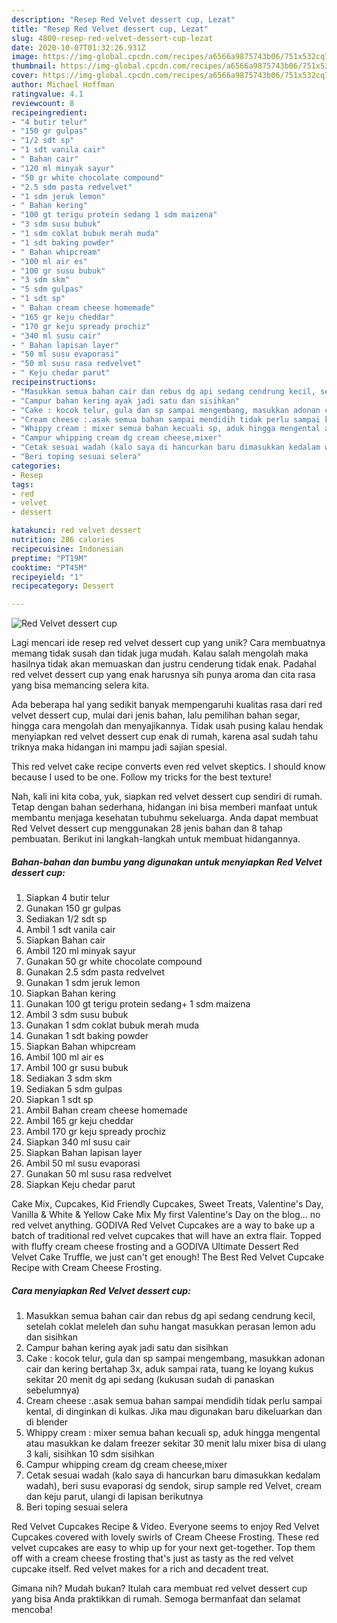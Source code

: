 ```yaml
---
description: "Resep Red Velvet dessert cup, Lezat"
title: "Resep Red Velvet dessert cup, Lezat"
slug: 4800-resep-red-velvet-dessert-cup-lezat
date: 2020-10-07T01:32:26.931Z
image: https://img-global.cpcdn.com/recipes/a6566a9875743b06/751x532cq70/red-velvet-dessert-cup-foto-resep-utama.jpg
thumbnail: https://img-global.cpcdn.com/recipes/a6566a9875743b06/751x532cq70/red-velvet-dessert-cup-foto-resep-utama.jpg
cover: https://img-global.cpcdn.com/recipes/a6566a9875743b06/751x532cq70/red-velvet-dessert-cup-foto-resep-utama.jpg
author: Michael Hoffman
ratingvalue: 4.1
reviewcount: 8
recipeingredient:
- "4 butir telur"
- "150 gr gulpas"
- "1/2 sdt sp"
- "1 sdt vanila cair"
- " Bahan cair"
- "120 ml minyak sayur"
- "50 gr white chocolate compound"
- "2.5 sdm pasta redvelvet"
- "1 sdm jeruk lemon"
- " Bahan kering"
- "100 gt terigu protein sedang 1 sdm maizena"
- "3 sdm susu bubuk"
- "1 sdm coklat bubuk merah muda"
- "1 sdt baking powder"
- " Bahan whipcream"
- "100 ml air es"
- "100 gr susu bubuk"
- "3 sdm skm"
- "5 sdm gulpas"
- "1 sdt sp"
- " Bahan cream cheese homemade"
- "165 gr keju cheddar"
- "170 gr keju spready prochiz"
- "340 ml susu cair"
- " Bahan lapisan layer"
- "50 ml susu evaporasi"
- "50 ml susu rasa redvelvet"
- " Keju chedar parut"
recipeinstructions:
- "Masukkan semua bahan cair dan rebus dg api sedang cendrung kecil, setelah coklat meleleh dan suhu hangat masukkan perasan lemon adu dan sisihkan"
- "Campur bahan kering ayak jadi satu dan sisihkan"
- "Cake : kocok telur, gula dan sp sampai mengembang, masukkan adonan cair dan kering bertahap 3x, aduk sampai rata, tuang ke loyang kukus sekitar 20 menit dg api sedang (kukusan sudah di panaskan sebelumnya)"
- "Cream cheese :.asak semua bahan sampai mendidih tidak perlu sampai kental, di dinginkan di kulkas. Jika mau digunakan baru dikeluarkan dan di blender"
- "Whippy cream : mixer semua bahan kecuali sp, aduk hingga mengental atau masukkan ke dalam freezer sekitar 30 menit lalu mixer bisa di ulang 3 kali, sisihkan 10 sdm sisihkan"
- "Campur whipping cream dg cream cheese,mixer"
- "Cetak sesuai wadah (kalo saya di hancurkan baru dimasukkan kedalam wadah), beri susu evaporasi dg sendok, sirup sample red Velvet, cream dan keju parut, ulangi di lapisan berikutnya"
- "Beri toping sesuai selera"
categories:
- Resep
tags:
- red
- velvet
- dessert

katakunci: red velvet dessert 
nutrition: 286 calories
recipecuisine: Indonesian
preptime: "PT19M"
cooktime: "PT45M"
recipeyield: "1"
recipecategory: Dessert

---
```



![Red Velvet dessert cup](https://img-global.cpcdn.com/recipes/a6566a9875743b06/751x532cq70/red-velvet-dessert-cup-foto-resep-utama.jpg)

Lagi mencari ide resep red velvet dessert cup yang unik? Cara membuatnya memang tidak susah dan tidak juga mudah. Kalau salah mengolah maka hasilnya tidak akan memuaskan dan justru cenderung tidak enak. Padahal red velvet dessert cup yang enak harusnya sih punya aroma dan cita rasa yang bisa memancing selera kita.

Ada beberapa hal yang sedikit banyak mempengaruhi kualitas rasa dari red velvet dessert cup, mulai dari jenis bahan, lalu pemilihan bahan segar, hingga cara mengolah dan menyajikannya. Tidak usah pusing kalau hendak menyiapkan red velvet dessert cup enak di rumah, karena asal sudah tahu triknya maka hidangan ini mampu jadi sajian spesial.

This red velvet cake recipe converts even red velvet skeptics. I should know because I used to be one. Follow my tricks for the best texture!


Nah, kali ini kita coba, yuk, siapkan red velvet dessert cup sendiri di rumah. Tetap dengan bahan sederhana, hidangan ini bisa memberi manfaat untuk membantu menjaga kesehatan tubuhmu sekeluarga. Anda dapat membuat Red Velvet dessert cup menggunakan 28 jenis bahan dan 8 tahap pembuatan. Berikut ini langkah-langkah untuk membuat hidangannya.

<!--inarticleads1-->

##### Bahan-bahan dan bumbu yang digunakan untuk menyiapkan Red Velvet dessert cup:

1. Siapkan 4 butir telur
1. Gunakan 150 gr gulpas
1. Sediakan 1/2 sdt sp
1. Ambil 1 sdt vanila cair
1. Siapkan  Bahan cair
1. Ambil 120 ml minyak sayur
1. Gunakan 50 gr white chocolate compound
1. Gunakan 2.5 sdm pasta redvelvet
1. Gunakan 1 sdm jeruk lemon
1. Siapkan  Bahan kering
1. Gunakan 100 gt terigu protein sedang+ 1 sdm maizena
1. Ambil 3 sdm susu bubuk
1. Gunakan 1 sdm coklat bubuk merah muda
1. Gunakan 1 sdt baking powder
1. Siapkan  Bahan whipcream
1. Ambil 100 ml air es
1. Ambil 100 gr susu bubuk
1. Sediakan 3 sdm skm
1. Sediakan 5 sdm gulpas
1. Siapkan 1 sdt sp
1. Ambil  Bahan cream cheese homemade
1. Ambil 165 gr keju cheddar
1. Ambil 170 gr keju spready prochiz
1. Siapkan 340 ml susu cair
1. Siapkan  Bahan lapisan layer
1. Ambil 50 ml susu evaporasi
1. Gunakan 50 ml susu rasa redvelvet
1. Siapkan  Keju chedar parut


Cake Mix, Cupcakes, Kid Friendly Cupcakes, Sweet Treats, Valentine&#39;s Day, Vanilla &amp; White &amp; Yellow Cake Mix My first Valentine&#39;s Day on the blog… no red velvet anything. GODIVA Red Velvet Cupcakes are a way to bake up a batch of traditional red velvet cupcakes that will have an extra flair. Topped with fluffy cream cheese frosting and a GODIVA Ultimate Dessert Red Velvet Cake Truffle, we just can&#39;t get enough! The Best Red Velvet Cupcake Recipe with Cream Cheese Frosting. 

<!--inarticleads2-->

##### Cara menyiapkan Red Velvet dessert cup:

1. Masukkan semua bahan cair dan rebus dg api sedang cendrung kecil, setelah coklat meleleh dan suhu hangat masukkan perasan lemon adu dan sisihkan
1. Campur bahan kering ayak jadi satu dan sisihkan
1. Cake : kocok telur, gula dan sp sampai mengembang, masukkan adonan cair dan kering bertahap 3x, aduk sampai rata, tuang ke loyang kukus sekitar 20 menit dg api sedang (kukusan sudah di panaskan sebelumnya)
1. Cream cheese :.asak semua bahan sampai mendidih tidak perlu sampai kental, di dinginkan di kulkas. Jika mau digunakan baru dikeluarkan dan di blender
1. Whippy cream : mixer semua bahan kecuali sp, aduk hingga mengental atau masukkan ke dalam freezer sekitar 30 menit lalu mixer bisa di ulang 3 kali, sisihkan 10 sdm sisihkan
1. Campur whipping cream dg cream cheese,mixer
1. Cetak sesuai wadah (kalo saya di hancurkan baru dimasukkan kedalam wadah), beri susu evaporasi dg sendok, sirup sample red Velvet, cream dan keju parut, ulangi di lapisan berikutnya
1. Beri toping sesuai selera


Red Velvet Cupcakes Recipe &amp; Video. Everyone seems to enjoy Red Velvet Cupcakes covered with lovely swirls of Cream Cheese Frosting. These red velvet cupcakes are easy to whip up for your next get-together. Top them off with a cream cheese frosting that&#39;s just as tasty as the red velvet cupcake itself. Red velvet makes for a rich and decadent treat. 

Gimana nih? Mudah bukan? Itulah cara membuat red velvet dessert cup yang bisa Anda praktikkan di rumah. Semoga bermanfaat dan selamat mencoba!
